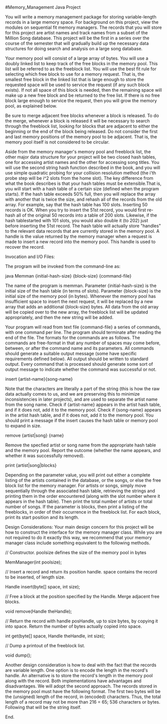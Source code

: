 
#Memory_Management
Java Project

You will write a memory management package for storing variable-length records in a large memory space. For background on this project, view the modules on sequential fit memory managers. The records that you will store for this project are artist names and track names from a subset of the Million Song database. This project will be the first in a series over the course of the semester that will gradually build up the necessary data structures for doing search and analysis on a large song database.

Your memory pool will consist of a large array of bytes. You will use a doubly linked list to keep track of the free blocks in the memory pool. This list will be referred to as the freeblock list. You will use the best fit rule for selecting which free block to use for a memory request. That is, the smallest free block in the linked list that is large enough to store the requested space will be used to service the request (if any such block exists). If not all space of this block is needed, then the remaining space will make up a new free block and be returned to the free list. If there is no free block large enough to service the request, then you will grow the memory pool, as explained below. 

Be sure to merge adjacent free blocks whenever a block is released. To do the merge, whenever a block is released it will be necessary to search through the freeblock list, looking for blocks that are adjacent to either the beginning or the end of the block being released. Do not consider the first and last memory positions of the memory pool to be adjacent. That is, the memory pool itself is not considered to be circular. 

Aside from the memory manager's memory pool and freeblock list, the other major data structure for your project will be two closed hash tables, one for accessing artist names and the other for accessing song titles. You will use the second string hash function described in the book, and you will use simple quadratic probing for your collision resolution method (the i'th probe step will be i^2 slots from the home slot). The key difference from what the book describes is that your hash tables must be extensible.That is, you will start with a hash table of a certain size (defined when the program starts). If the hash table exceeds 50% full, then you will replace the array with another that is twice the size, and rehash all of the records from the old array. For example, say that the hash table has 100 slots. Inserting 50 records is OK. When you try to insert the 51st record, you would first re-hash all of the original 50 records into a table of 200 slots. Likewise, if the hash tablestarted with 101 slots, you would also double it (to 202) just before inserting the 51st record. The hash table will actually store "handles" to the relevant data records that are currently stored in the memory pool. A handle is the value returned by the memory manager when a request is made to insert a new record into the memory pool. This handle is used to recover the record.


Invocation and I/O Files:

The program will be invoked from the command-line as:

java Memman {initial-hash-size} {block-size} {command-file}

The name of the program is memman. Parameter {initial-hash-size} is the initial size of the hash table (in terms of slots). Parameter {block-size} is the initial size of the memory pool (in bytes). Whenever the memory pool has insufficient space to insert the next request, it will be replaced by a new array that adds an additional {block-size} bytes. All data from the old array will be copied over to the new array, the freeblock list will be updated appropriately, and then the new string will be added.

Your program will read from text file {command-file} a series of commands, with one command per line. The program should terminate after reading the end of the file. The formats for the commands are as follows. The commands are free-format in that any number of spaces may come before, between, or after the command name and its parameters. All commands should generate a suitable output message (some have specific requirements defined below). All output should be written to standard output. Every command that is processed should generate some sort of output message to indicate whether the command was successful or not.


insert {artist-name}<SEP>{song-name}

Note that the characters <SEP> are literally a part of the string (this is how the raw data actually comes to us, and we are preserving this to minimize inconsistencies in later projects), and are used to separate the artist name from the song name. Check if {artist-name} appears in the artist hash table, and if it does not, add it to the memory pool. Check if {song-name} appears in the artist hash table, and if it does not, add it to the memory pool. You should print a message if the insert causes the hash table or memory pool to expand in size.


remove {artist|song} {name}

Remove the specfied artist or song name from the appropriate hash table and the memory pool. Report the outcome (whether the name appears, and whether it was successfully removed).


print {artist|song|blocks}

Depending on the parameter value, you will print out either a complete listing of the artists contained in the database, or the songs, or else the free block list for the memory manager. For artists or songs, simply move sequentially through the associated hash table, retrieving the strings and printing them in the order encountered (along with the slot number where it appears in the hash table). Then print the total number of artists or total number of songs. If the parameter is blocks, then print a listing of the freeblocks, in order of their occurrence in the freeblock list. For each block, print its start position and its length.


Design Considerations:
Your main design concern for this project will be how to construct the interface for the memory manager class. While you are not required to do it exactly this way, we recommend that your memory manager class include something equivalent to the following methods.


// Constructor. poolsize defines the size of the memory pool in bytes

MemManager(int poolsize);


// Insert a record and return its position handle. space contains the record to be inserted, of length size.

Handle insert(byte[] space, int size);



// Free a block at the position specified by the Handle. Merge adjacent free blocks.

void remove(Handle theHandle);


// Return the record with handle posHandle, up to size bytes, by copying it into space. Return the number of bytes actually copied into space.

int get(byte[] space, Handle theHandle, int size);


// Dump a printout of the freeblock list.

void dump();


Another design consideration is how to deal with the fact that the records are variable length. One option is to encode the length in the record's handle. An alternative is to store the record's length in the memory pool along with the record. Both implementations have advantages and disadvantages. We will adopt the second approach. The records stored in the memory pool must have the following format. The first two bytes will be the (unsigned) length of the record, in (encoded) characters. Thus, the total length of a record may not be more than 216 = 65; 536 characters or bytes. Following that will be the string itself.


End.

